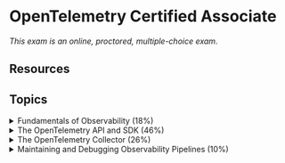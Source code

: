 # OpenTelemetry Certified Associate

_This exam is an online, proctored, multiple-choice exam._

## Resources

## Topics

<details>
  <summary>Fundamentals of Observability (18%)</summary>

* Telemetry Data
* Semantic Conventions
* Instrumentation
* Analysis and Outcomes

## Telemetry Data

The purpose of OpenTelemtry is to:

* collect
* process
* export

signals. Signals are _categories of telemetry_. Metrics, logs, traces and baggage are examples of signals.

Each signal represents a _coherent_, _stand-alone_ set of functionality. Each signal follows a separate lifecycle.

Signals are system outputs that describe the underlying activity of the operating system and applications running on a platform, a measurement at a specific point in time:

* temperature
* memory usage
* an event that you want to trace

OpenTelemetry supports:

* Traces
* Metrics
* Logs
* Baggage

### Traces

The path of a request through your application.

Gives you the big picture of what happens when a request is made to an application. A _root_ span is identified by the lack of a `parent_id`, `null`. All spans in a trace will have the same `trace_id`. All spans shares the same `trace_id` which makes it into a trace!

* _Tracer Provider_, sometimes called `TracerProvider` is a factor for Tracers. In most apps a Tracer Provider is initialized once and its lifecycle matches the applications lifecycle. The initialization also includes Resource and Exporter initialization.
* _Tracer_, creates spans containing information about what is happening for a given operation, such as a request in a service.
* _Trace_ Exporter, send traces to a consumer. Example: OpenTelemetry Collector.
* _Context Propagation_, is the core concept that enables Distributed Tracing. With _context propagation_ spans can be correlated with each other and assembled into a trace.
* _Span_, unit of work or operation. Building block of traces. In OTEL they include the following information:
  * _Name_
  * _Parent Span ID_
  * _Start and End Timestamps_
  * _Span Context_, an immutable object on every span that contains:
    * _Trace ID_
    * _Span ID_
    * _Trace Flags,_ binary encoding containing information about the trace
    * _Trace State_
  * _Attributes_, key-value pairs that contain metadata that you can use to annotate a Span to carry information about the operation it is tracking. You can add attributes to spans _during_ or _after_ span creation. Rules:
    * Keys must be non-null string values
    * Values mush be a non-null string, boolean, floating point value, integer or an array of these values
  * _Span Events_, a structured log message, or annotation on a Span.
  * _Span Links_, associate on span with one or more spans, casual relationship.
  * _Span Status_
    * _Unset_ - default, completed without an error.
    * _Ok_ - explicitly mareked as error-free by the dev or application.
    * _Error_ - Some error occurred in the operation it tracks.
  * _Span Kind_, is ahint to the tracing backend as to how the trace should be assembled. Can be:
    * _Internal_ - Span is used for internal operations.
    * _Server_ - Span is used to track a request to a server.
    * _Client_ - Span is used to track a request to a client.
    * _Producer_ - Span is used to track an event produced by the application.
    * _Consumer_ - Span is used to track an event consumed by the application.

When to use Span Events vs Span Attributes:

Consider wheter a specific timestamp is meaningful, if its meaningful add it as data to a span event if it isnt meaningful, attach the data as span attributes.

### Metrics

A measurement captured at runtime.

The moment of capture is known as a _metric event_.

MEter Provider is factory for Meter instaces. A meter creates metric instruments, capturing measurements about a service at runtime.

Metric Exporter send metric data to a consumer.

Metric instruments are defined by:

* Name
* Kind
* Unit (optional)
* Description (optional)

These are chosen by the dev.

The instrument kind can be one of the following:

* _Counter_ - Value that accumulates over time.
* _Asynchronous Counter_ - Value that accumulates over time, but is updated asynchronously.
* _UpDownCounter_ - Value that can increase or decrease over time.
* _Asynchronous UpDownCounter_ - Value that can increase or decrease over time, but is updated asynchronously.
* _Histogram_ - A representation of the distribution of values.
* _Gauge_ - Measures a current value at the time it is read.
* _Asynchronous Gauge_ - Measures a current value at the time it is read, but is updated asynchronously.

Aggregation is the technique whereby a large number of measurements are combined into either exact or estimated statistics about metric events that took place during a time window.

OTLP API provides a default aggregation for each instrument _which can be overridden by views_.

A view provides SDK users with the flexibility to customize the metrics output by the SDK. You can customize which metric instruments are to be processed or ignored.

### Logs

A recording of an event.

A log is a timestamped text record, struvtured or unstructured with optional metadata.

OTLP SDKs and autoinstrumentation utlizie several components to automatically correlate logs with traces.

A structured log is log whose textual data format follows a consistent, machine-readable structure. E.g. JSON.

For infrastructure components, CLF is commonly used:

```
127.0.0.1 - johndoe [04/Aug/2024:12:34:56 -0400] "POST /api/v1/login HTTP/1.1" 200 1234
```

Unstructured logs are logs that dont follow a consistent structure, more human readable and used in development. Difficult to parse. Might need pre-processing them to be human readaable.

Semistructured logs are logs that does use some self-consistent pattern but may not use the same formatting and delimiters across different systems.

Log record respresents the recording of an event, a log record in OTLP contains two kinds of fields:

* Named top-level fields of specific type and meaning
* Resource and attributes fields of arbitrary valu e and type

| Field Name | Description |
|---|---|
| Timestamp | Time when the event occurred. |
| ObservedTimestamp | Time when the event was observed. |
| TraceId | Request trace ID. |
| SpanId | Request span ID. |
| TraceFlags | W3C trace flag. |
| SeverityText | The severity text (also known as log level). |
| SeverityNumber | Numerical value of the severity. |
| Body | The body of the log record. |
| Resource | Describes the source of the log. |
| InstrumentationScope | Describes the scope that emitted the log. |
| Attributes | Additional information about the event. |

### Baggage

Contextual information that is passed between signals.

Propagate any data you like alongside context. Resides next to context. Key-value store.

Baggate means you can pass data across services and processes making it available to all signals.

By using Contextual Propagation to pass baggage across these services the clientId is available to any additional spans, metrics or logs.

Use Baggage to include information typically available only at the start of a request further downstream.

Keep in mind that downstream services could propagate Baggage outside your network.

Baggage is not the same as attributes, a common use case for Baggage is to add data to Span Attributes across a whole trace.

## Semantic Conventions

OpenTelemetry deinfes semantic conventions or _sematic attributes_ that specify common names for different kind of operations and data.

[The Semantic Conventions](https://opentelemetry.io/docs/specs/semconv/) define a common set of (semantic) attributes which provide meaning to data when collecting, producing and consuming it.

Metrics Conventions:

* Metric Naming
  * Use snake case
* Labeling
  * Attach contextual metadata to metrics
  * Avoid high cardinality labels, this can hurt performance

Traces Conventions:

* Span Naming
  * Use clear, descriptive names
  * Use snake case
* Attributes
  * Similar to labels in metrics, span attributes provide context such as HTTP status codes, method names or error messages
* Context Propagation
  * Ensure that semantic conventions are followed to maintain consistent trace context across services

Logs Conventions:

* Structured logging
  * Utilize key-value pairs in log messages to enable better parsing and searching
  * Instead of plain text, format logs with keys like `timestamp`, `severity`, and `message`
* Consistent Field Names
  * Adopt a standard naming schema for common log fields to facilitate correlation with metrics and traces
* Log Levels
  * Standardize log severity levels to maintain uniformity across different application and services

## Instrumentation

For a system to be observable it muse be **instrumented**. Code from the systems components must emit signals such as traces, metrics and logs.

Theres two ways to instrument your code:

* Code based solutions via official APIs and SDKs
  * Deeper insight and rich telemetry from your application itself.
* Zero-code solutions
  * Great to get started, or when you cant modify the application you need to get telemetry out of.

Other OTEL benefits:

* Libraries can leverage the OpenTelemetry API as a dependency, which will have no impact on applications using that library

Zero-code instrumentation adds the OTEL API and SDK capabilities to your application typically as an agent or agent-like installation. The mechanism is typically one of:

* bytecode manipulation
* monkey patching
* eBPF

## Analysis and Outcomes

The goal of observability is to provide insights into the behavior and performance of systems, enabling teams to:

* Identify and troubleshoot issues quickly
* Optimize system performance and resource utilization
* Enhance user experience through better reliability and responsiveness
* Make informed decisions based on data-driven insights

Data aggregation, `sum()`, `avg_over_time()` and `max_over_time()` are examples of analysis functions that can be used to analyze telemetry data.

Visualization tools like Grafana, Kibana, and Jaeger can be used to create dashboards and visual representations of telemetry data.

Outcome based analysis involves using telemetry data to measure the impact of changes, such as:

* Performance improvements
* SLO, SLI and SLAs

Analysis transforms raw telemetry data into insights that drive decision-making, helping to ensure systems meet performance and reliability targets.

</details>

<details>
  <summary>The OpenTelemetry API and SDK (46%)</summary>

* Data Model
* Composability and Extension
* Configuration
* Signals (Tracing, Metric, Log)
* SDK Pipelines
* Context Propagation
* Agents

The OpenTelemtry data model defines standardized representations for telemetry data, ensuring consistency across different languages and systems.



</details>

<details>
  <summary>The OpenTelemetry Collector (26%)</summary>

* Configuration
* Deployment
* Scaling
* Pipelines
* Transforming Data

</details>

<details>
  <summary>Maintaining and Debugging Observability Pipelines (10%)</summary>

* Context Propagation
* Debugging Pipelines
* Error Handling
* Schema Management

</details>
